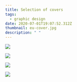 ```yaml
---
title: Selection of covers
tags:
  - graphic design
date: 2020-07-01T19:07:52.312Z
thumbnail: eu-cover.jpg
description: " "
---
```

<div class="kg-card kg-image-card kg-width-full">

![](bachelor-cover.jpg)

</div>

![](wks-cover.jpg)

![](id-cover.jpg)

![](eu-cover.jpg)